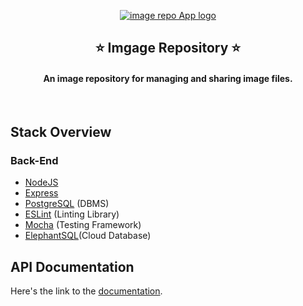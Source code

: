 <a href="" target="_blank"><p align="center">
  <img src="src/public/images/gallery_icon" alt="image repo App logo">
</p></a>
<h2 align="center">⭐ Imgage Repository ⭐</h2>
<h4 align="center">An image repository for managing and sharing image files.</h4>
<br>

## Stack Overview

### Back-End

- [NodeJS](https://nodejs.org/en/)
- [Express](https://expressjs.com/)
- [PostgreSQL](https://www.postgresql.org/) (DBMS)
- [ESLint](https://eslint.org/) (Linting Library)
- [Mocha](https://mochajs.org/) (Testing Framework)
- [ElephantSQL](https://www.elephantsql.com)(Cloud Database)


## API Documentation
Here's the link to the [documentation](https://documenter.getpostman.com/view/11688875/TVzUDG9U).

